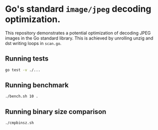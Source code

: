 # Go's standard `image/jpeg` decoding optimization.

This repository demonstrates a potential optimization of decoding JPEG images
in the Go standard library. This is achieved by unrolling
unzig and dst writing loops in `scan.go`.

## Running tests

```sh
go test -v ./...
```

## Running benchmark

```sh
./bench.sh 10 .
```

## Running binary size comparison

```sh
./cmpbinsz.sh
```
